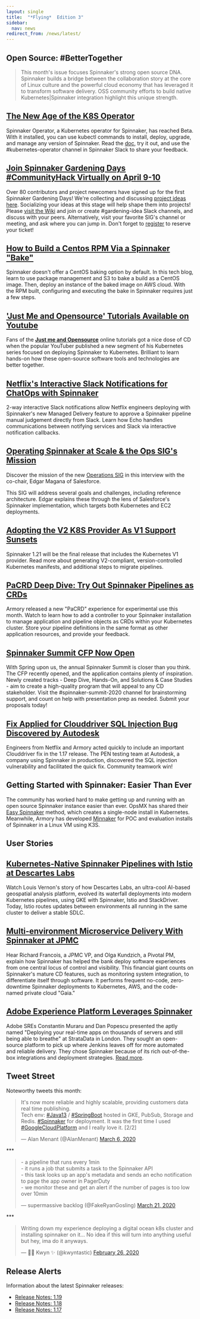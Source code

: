 ```yaml
---
layout: single
title:  "*Flying*  Edition 3"
sidebar:
  nav: news
redirect_from: /news/latest/
---
```

## Open Source: #BetterTogether
> This month's issue focuses Spinnaker's strong open source DNA. Spinnaker builds a bridge between the collaboration story at the core of Linux culture and the powerful cloud economy that has leveraged it to transform software delivery. OSS community efforts to build native Kubernetes|Spinnaker integration highlight this unique strength.

## [The New Age of the K8S Operator](https://www.armory.io/blog/introducing-spinnaker-operator-a-kubernetes-native-blueprint-for-success/)
Spinnaker Operator, a Kubernetes operator for Spinnaker, has reached Beta. With it installed, you can use kubectl commands to install, deploy, upgrade, and manage any version of Spinnaker. Read the [doc](https://github.com/armory/spinnaker-operator/blob/release-0.3.x/README.md), try it out, and use the #kubernetes-operator channel in Spinnaker Slack to share your feedback.

## [Join Spinnaker Gardening Days #CommunityHack Virtually on April 9-10](https://github.com/spinnaker-hackathon/gardening)
Over 80 contributors and project newcomers have signed up for the first Spinnaker Gardening Days! We're collecting and discussing [project ideas here](https://github.com/spinnaker-hackathon/gardening/wiki/Project-Ideas). Socializing your ideas at this stage will help shape them into projects! Please [visit the Wiki](https://github.com/spinnaker-hackathon/gardening/wiki/Project-Ideas) and join or create #gardening-idea Slack channels, and discuss with your peers. Alternatively, visit your favorite SIG's channel or meeting, and ask where you can jump in. Don't forget to [register](https://www.eventbrite.com/e/spinnaker-gardening-days-communityhack-tickets-97845696111) to reserve your ticket!

## [How to Build a Centos RPM Via a Spinnaker "Bake"](https://blog.opsmx.com/how-to-build-bake-centos-rpm-using-spinnaker/)
Spinnaker doesn't offer a CentOS baking option by default. In this tech blog, learn to use package management and S3 to bake a build as a CentOS image. Then, deploy an instance of the baked image on AWS cloud. With the RPM built, configuring and executing the bake in Spinnaker requires just a few steps.

## ['Just Me and Opensource' Tutorials Available on Youtube](https://www.youtube.com/watch?v=9EUyMjR6jSc&t=2s)
Fans of the __[Just me and Opensource](https://www.youtube.com/user/wenkatn)__ online tutorials got a nice dose of CD when the popular <span class="x x-first x-last">YouTuber</span> published a new segment of his Kubernetes series focused on deploying Spinnaker to Kubernetes. Brilliant to learn hands-on how these open<span class="x x-first x-last">-</span>source software tools and technologies are better together.

## [Netflix's Interactive Slack Notifications for ChatOps with Spinnaker](https://blog.spinnaker.io/interacting-with-spinnaker-via-slack-at-netflix-9ab262e8218d)
2-way interactive Slack notifications allow Netflix engineers deploying with Spinnaker's new Managed Delivery feature to approve a Spinnaker pipeline manual judgement directly from Slack. Learn how Echo handles communications between notifying services and Slack via interactive notification callbacks.

## [Operating Spinnaker at Scale & the Ops SIG's Mission](https://www.armory.io/blog/scaling-spinnaker-at-salesforce-the-life-of-a-cloud-ops-architect/)
Discover the mission of the new <span class="x x-first x-last">[</span>Operations SIG<span class="x x-first x-last">](https://github.com/spinnaker/governance/tree/master/sig-ops)</span> in this interview with the co-chair, Edgar Magana of Salesforce. 

This SIG will address several goals and challenges, including reference architecture. Edgar explains these through the lens of Salesforce's Spinnaker implementation, which targets both Kubernetes and EC2 deployments.  

## [Adopting the V2 K8S Provider As V1 Support Sunsets](https://blog.spinnaker.io/farewell-to-the-kubernetes-v1-provider-79d93861c6e4)
Spinnaker 1.21<span class="x x-first x-last"> </span>will be the final release that includes the Kubernetes V1 provider. Read more about generating V2-compliant, version-controlled Kubernetes manifests, and additional steps to migrate pipelines.

## [PaCRD Deep Dive: Try Out Spinnaker Pipelines as CRDs](https://www.youtube.com/watch?v=HZtRCyGA7yM)
Armory released a new "PaCRD" experience for experimental use this month. Watch to learn how to add a controller to your Spinnaker installation to manage application and pipeline objects as CRDs within your Kubernetes cluster. Store your pipeline definitions in the same format as other application resources, and provide your feedback.

## [Spinnaker Summit CFP Now Open](https://linuxfoundation.smapply.io/prog/spinnaker_summit_2020/)
With Spring upon us, the annual Spinnaker Summit is closer than you think. The CFP recently opened, and the application contains plenty of inspiration. Newly created tracks - Deep Dive, Hands-On, and Solutions & Case Studies - aim to create a high-quality program that will appeal to any CD stakeholder. Visit the #spinnaker-summit-2020 channel for brainstorming support, and count on help with presentation prep as needed. Submit your proposals today!

## [Fix Applied for Clouddriver SQL Injection Bug Discovered by Autodesk](https://github.com/spinnaker/clouddriver/pull/4435)
Engineers from Netflix and Armory acted quickly to include an important Clouddriver fix in the 1.17 release. The PEN testing team at Autodesk, a company using Spinnaker in production, discovered the SQL injection vulnerability and facilitated the quick fix. Community teamwork win!

## Getting Started with Spinnaker: Easier Than Ever
The community has worked hard to make getting up and running with an open source Spinnaker instance easier than ever. OpsMX has shared their [Easy Spinnaker](https://github.com/OpsMx/enterprise-spinnaker/tree/master/scripts/easy-spinnaker) method, which creates a single-node install in Kubernetes. Meanwhile, Armory has developed [Minnaker](https://github.com/armory/minnaker) for POC and evaluation installs of Spinnaker in a Linux VM using K3S.


## User Stories
## [Kubernetes-Native Spinnaker Pipelines with Istio at Descartes Labs](https://cd.foundation/blog/2020/02/24/descartes-labs-implementation-of-spinnaker-pipelines-the-end-of-waterfall/)
Watch Louis Vernon's story of how Descartes Labs, an ultra-cool AI-based geospatial analysis platform, evolved its waterfall deployments into modern Kubernetes pipelines, using GKE with Spinnaker, Istio and StackDriver.  Today, Istio routes updates between environments all running in the same cluster to deliver a stable SDLC.

## [Multi-environment Microservice Delivery With Spinnaker at JPMC](https://www.infoq.com/presentations/spinnaker-jpmorgan-chase/)
Hear Richard Francois, a JPMC VP, and Olga Kundzich, a Pivotal PM, explain how Spinnaker has helped the bank deploy software experiences from one central locus of control and visibility. This financial giant counts on Spinnaker's mature CD features, such as monitoring system integration, to differentiate itself through software. It performs frequent no-code, zero-downtime Spinnaker deployments to Kubernetes, AWS, and the code-named private cloud "Gaia."

## [Adobe Experience Platform Leverages Spinnaker](https://www.facebook.com/costi.muraru/posts/3088480564511758)
Adobe SREs Constantin Muraru and Dan Popescu presented the aptly named "Deploying your real-time apps on thousands of servers and still being able to breathe" at StrataData in London. They sought an open-source platform to pick up where Jenkins leaves off for more automated and reliable delivery. They chose Spinnaker because of its rich out-of-the-box integrations and deployment strategies. [Read more](https://medium.com/adobetech/experiences-with-spinnaker-on-adobe-experience-platform-bae6cf351f34).

## Tweet Street
Noteworthy tweets this month:
<blockquote class="twitter-tweet"><p lang="en" dir="ltr">It&#39;s now more reliable and highly scalable, providing customers data real time publishing.<br>Tech env: <a href="https://twitter.com/hashtag/Java13?src=hash&amp;ref_src=twsrc%5Etfw">#Java13</a> / <a href="https://twitter.com/hashtag/SpringBoot?src=hash&amp;ref_src=twsrc%5Etfw">#SpringBoot</a> hosted in GKE, PubSub, Storage and Redis. <a href="https://twitter.com/hashtag/Spinnaker?src=hash&amp;ref_src=twsrc%5Etfw">#Spinnaker</a> for deployment. It was the first time I used <a href="https://twitter.com/hashtag/GoogleCloudPlatform?src=hash&amp;ref_src=twsrc%5Etfw">#GoogleCloudPlatform</a> and I really love it. [2/2]</p>&mdash; Alan Menant (@AlanMenant) <a href="https://twitter.com/AlanMenant/status/1235982327085400067?ref_src=twsrc%5Etfw">March 6, 2020</a></blockquote> <script async src="https://platform.twitter.com/widgets.js" charset="utf-8"></script>
***

<blockquote class="twitter-tweet"><p lang="en" dir="ltr">- a pipeline that runs every 1min<br>- it runs a job that submits a task to the Spinnaker API<br>- this task looks up an app&#39;s metadata and sends an echo notification to page the app owner in PagerDuty<br>- we monitor these and get an alert if the number of pages is too low over 10min</p>&mdash; supermassive backlog (@FakeRyanGosling) <a href="https://twitter.com/FakeRyanGosling/status/1241476186670153728?ref_src=twsrc%5Etfw">March 21, 2020</a></blockquote> <script async src="https://platform.twitter.com/widgets.js" charset="utf-8"></script>
***

<blockquote class="twitter-tweet"><p lang="en" dir="ltr">Writing down my experience deploying a digital ocean k8s cluster and installing spinnaker on it... No idea if this will turn into anything useful but hey, ima do it anyways.</p>&mdash; 🏳️‍⚧️ Kwyn ✨ (@kwyntastic) <a href="https://twitter.com/kwyntastic/status/1232805913917976576?ref_src=twsrc%5Etfw">February 26, 2020</a></blockquote> <script async src="https://platform.twitter.com/widgets.js" charset="utf-8"></script>

## Release Alerts
Information about the latest Spinnaker releases:
- [Release Notes: 1.19](https://gist.github.com/spinnaker-release/dbc44ac411d5076002b5db7c64b8c63e)
- [Release Notes: 1.18](https://gist.github.com/spinnaker-release/306d7e241272980642e918f64ed91fe3)
- [Release Notes: 1.17](https://gist.github.com/spinnaker-release/d020714e9190763f27e35701e14c6bc1)
